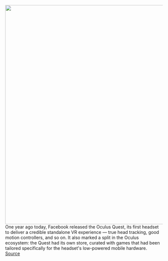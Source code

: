 <img src='https://cdn.vox-cdn.com/thumbor/4tLoMhwuvcVNsU-a_xhYCB5eufo=/0x0:2040x1360/1200x800/filters:focal(1141x274:1467x600)/cdn.vox-cdn.com/uploads/chorus_image/image/66827154/akrales_190429_3371_0104.0.jpg' width='700px' /><br/>
One year ago today, Facebook released the Oculus Quest, its first headset to deliver a credible standalone VR experience — true head tracking, good motion controllers, and so on. It also marked a split in the Oculus ecosystem: the Quest had its own store, curated with games that had been tailored specifically for the headset's low-powered mobile hardware.
<a href='https://www.theverge.com/21266152/oculus-quest-one-year-review-best-vr-headset-pc'> Source <a/>